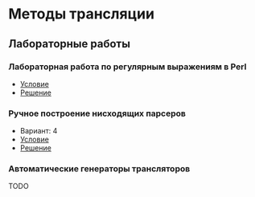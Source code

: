 # Методы трансляции

## Лабораторные работы

### Лабораторная работа по регулярным выражениям в Perl

- [Условие](perl/perl-tasks.pdf)
- [Решение](perl)

### Ручное построение нисходящих парсеров

- Вариант: 4
- [Условие](recursive-parser/recursive-parsing.pdf)
- [Решение](recursive-parser)

### Автоматические генераторы трансляторов

TODO

